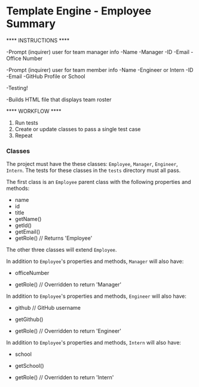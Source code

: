 # Template Engine - Employee Summary

**** INSTRUCTIONS ****

-Prompt (inquirer) user for team manager info
    -Name
    -Manager
    -ID
    -Email
    -Office Number

-Prompt (inquirer) user for team member info
    -Name
    -Engineer or Intern
    -ID
    -Email
    -GitHub Profile or School

-Testing!

-Builds HTML file that displays team roster

**** WORKFLOW ****

1. Run tests
2. Create or update classes to pass a single test case
3. Repeat


### Classes
The project must have the these classes: `Employee`, `Manager`, `Engineer`,
`Intern`. The tests for these classes in the `tests` directory must all pass.

The first class is an `Employee` parent class with the following properties and
methods:

  * name
  * id
  * title
  * getName()
  * getId()
  * getEmail()
  * getRole() // Returns 'Employee'

The other three classes will extend `Employee`. 

In addition to `Employee`'s properties and methods, `Manager` will also have:

  * officeNumber

  * getRole() // Overridden to return 'Manager'

In addition to `Employee`'s properties and methods, `Engineer` will also have:

  * github  // GitHub username

  * getGithub()

  * getRole() // Overridden to return 'Engineer'

In addition to `Employee`'s properties and methods, `Intern` will also have:

  * school 

  * getSchool()

  * getRole() // Overridden to return 'Intern'
